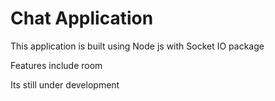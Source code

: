 # Chat Application

This application is built using Node js with Socket IO package

Features include room

Its still under development